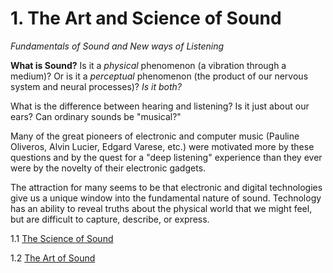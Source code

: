 <link href="../../markdown.css" rel="stylesheet"></link> 

# 1. The Art and Science of Sound
*Fundamentals of Sound and New ways of Listening*

**What is Sound?** Is it a *physical* phenomenon (a vibration through a medium)? Or is it a *perceptual* phenomenon (the product of our nervous system and neural processes)? *Is it both?*

What is the difference between hearing and listening? Is it just about our ears? Can ordinary sounds be "musical?"

Many of the great pioneers of electronic and computer music (Pauline Oliveros, Alvin Lucier, Edgard Varese, etc.)  were motivated more by these questions and by the quest for a "deep listening" experience than they ever were by the novelty of their electronic gadgets.

The attraction for many seems to be that electronic and digital technologies give us a unique window into the fundamental nature of sound. Technology has an ability to reveal truths about the physical world that we might feel, but are difficult to capture, describe, or express.

1.1 [The Science of Sound](1.1.science.html)

1.2 [The Art of Sound](1.2.art.html)